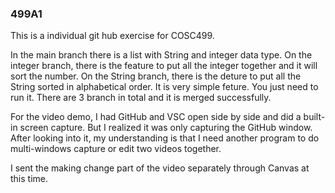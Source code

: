 ### 499A1

This is a individual git hub exercise for COSC499.

In the main branch there is a list with String and integer data type.
On the integer branch, there is the feature to put all the integer together and it will sort the number.
On the String branch, there is the deture to put all the String sorted in alphabetical order.
It is very simple feture. You just need to run it. 
There are 3 branch in total and it is merged successfully.

For the video demo, I had GitHub and VSC open side by side and did a built-in screen capture. But I realized it was only capturing the GitHub window. After looking into it, my understanding is that I need another program to do multi-windows capture or edit two videos together.

I sent the making change part of the video separately through Canvas at this time.
